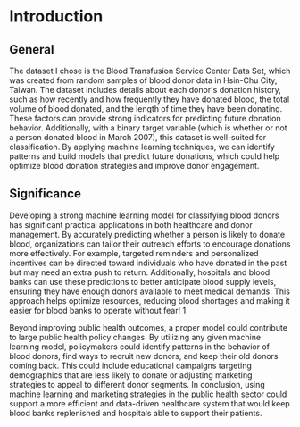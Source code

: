 # Introduction
## General
The dataset I chose is the Blood Transfusion Service Center Data Set, which was created from random samples of blood donor data in Hsin-Chu City, Taiwan. The dataset includes details about each donor's donation history, such as how recently and how frequently they have donated blood, the total volume of blood donated, and the length of time they have been donating. These factors can provide strong indicators for predicting future donation behavior. Additionally, with a binary target variable (which is whether or not a person donated blood in March 2007), this dataset is well-suited for classification. By applying machine learning techniques, we can identify patterns and build models that predict future donations, which could help optimize blood donation strategies and improve donor engagement.

## Significance
Developing a strong machine learning model for classifying blood donors has significant practical applications in both healthcare and donor management. By accurately predicting whether a person is likely to donate blood, organizations can tailor their outreach efforts to encourage donations more effectively. For example, targeted reminders and personalized incentives can be directed toward individuals who have donated in the past but may need an extra push to return. Additionally, hospitals and blood banks can use these predictions to better anticipate blood supply levels, ensuring they have enough donors available to meet medical demands. This approach helps optimize resources, reducing blood shortages and making it easier for blood banks to operate without fear!
1

Beyond improving public health outcomes, a proper model could contribute to large public health policy changes. By utilizing any given machine learning model, policymakers could identify patterns in the behavior of blood donors, find ways to recruit new donors, and keep their old donors coming back. This could include educational campaigns targeting demographics that are less likely to donate or adjusting marketing strategies to appeal to different donor segments. In conclusion, using machine learning and marketing strategies in the public health sector could support a more efficient and data-driven healthcare system that would keep blood banks replenished and hospitals able to support their patients.
